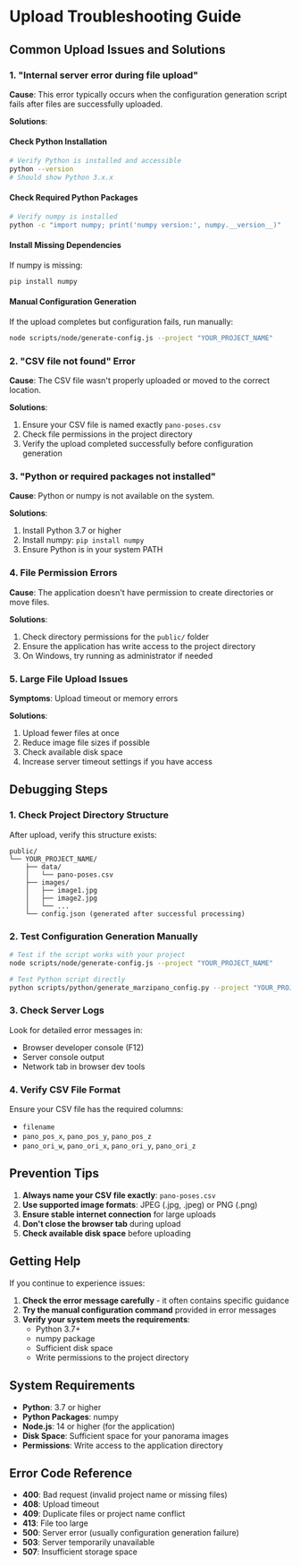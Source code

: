 # Upload Troubleshooting Guide

## Common Upload Issues and Solutions

### 1. "Internal server error during file upload"

**Cause**: This error typically occurs when the configuration generation script fails after files
are successfully uploaded.

**Solutions**:

#### Check Python Installation

```bash
# Verify Python is installed and accessible
python --version
# Should show Python 3.x.x
```

#### Check Required Python Packages

```bash
# Verify numpy is installed
python -c "import numpy; print('numpy version:', numpy.__version__)"
```

#### Install Missing Dependencies

If numpy is missing:

```bash
pip install numpy
```

#### Manual Configuration Generation

If the upload completes but configuration fails, run manually:

```bash
node scripts/node/generate-config.js --project "YOUR_PROJECT_NAME"
```

### 2. "CSV file not found" Error

**Cause**: The CSV file wasn't properly uploaded or moved to the correct location.

**Solutions**:

1. Ensure your CSV file is named exactly `pano-poses.csv`
2. Check file permissions in the project directory
3. Verify the upload completed successfully before configuration generation

### 3. "Python or required packages not installed"

**Cause**: Python or numpy is not available on the system.

**Solutions**:

1. Install Python 3.7 or higher
2. Install numpy: `pip install numpy`
3. Ensure Python is in your system PATH

### 4. File Permission Errors

**Cause**: The application doesn't have permission to create directories or move files.

**Solutions**:

1. Check directory permissions for the `public/` folder
2. Ensure the application has write access to the project directory
3. On Windows, try running as administrator if needed

### 5. Large File Upload Issues

**Symptoms**: Upload timeout or memory errors

**Solutions**:

1. Upload fewer files at once
2. Reduce image file sizes if possible
3. Check available disk space
4. Increase server timeout settings if you have access

## Debugging Steps

### 1. Check Project Directory Structure

After upload, verify this structure exists:

```
public/
└── YOUR_PROJECT_NAME/
    ├── data/
    │   └── pano-poses.csv
    ├── images/
    │   ├── image1.jpg
    │   ├── image2.jpg
    │   └── ...
    └── config.json (generated after successful processing)
```

### 2. Test Configuration Generation Manually

```bash
# Test if the script works with your project
node scripts/node/generate-config.js --project "YOUR_PROJECT_NAME"

# Test Python script directly
python scripts/python/generate_marzipano_config.py --project "YOUR_PROJECT_NAME"
```

### 3. Check Server Logs

Look for detailed error messages in:

- Browser developer console (F12)
- Server console output
- Network tab in browser dev tools

### 4. Verify CSV File Format

Ensure your CSV file has the required columns:

- `filename`
- `pano_pos_x`, `pano_pos_y`, `pano_pos_z`
- `pano_ori_w`, `pano_ori_x`, `pano_ori_y`, `pano_ori_z`

## Prevention Tips

1. **Always name your CSV file exactly**: `pano-poses.csv`
2. **Use supported image formats**: JPEG (.jpg, .jpeg) or PNG (.png)
3. **Ensure stable internet connection** for large uploads
4. **Don't close the browser tab** during upload
5. **Check available disk space** before uploading

## Getting Help

If you continue to experience issues:

1. **Check the error message carefully** - it often contains specific guidance
2. **Try the manual configuration command** provided in error messages
3. **Verify your system meets the requirements**:
   - Python 3.7+
   - numpy package
   - Sufficient disk space
   - Write permissions to the project directory

## System Requirements

- **Python**: 3.7 or higher
- **Python Packages**: numpy
- **Node.js**: 14 or higher (for the application)
- **Disk Space**: Sufficient space for your panorama images
- **Permissions**: Write access to the application directory

## Error Code Reference

- **400**: Bad request (invalid project name or missing files)
- **408**: Upload timeout
- **409**: Duplicate files or project name conflict
- **413**: File too large
- **500**: Server error (usually configuration generation failure)
- **503**: Server temporarily unavailable
- **507**: Insufficient storage space
